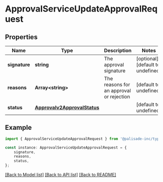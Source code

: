 # ApprovalServiceUpdateApprovalRequest


## Properties

Name | Type | Description | Notes
------------ | ------------- | ------------- | -------------
**signature** | **string** | The approval signature | [optional] [default to undefined]
**reasons** | **Array&lt;string&gt;** | The reasons for an approval or rejection | [default to undefined]
**status** | [**Approvalv2ApprovalStatus**](Approvalv2ApprovalStatus.md) |  | [default to undefined]

## Example

```typescript
import { ApprovalServiceUpdateApprovalRequest } from '@palisade-inc/typescript-sdk';

const instance: ApprovalServiceUpdateApprovalRequest = {
    signature,
    reasons,
    status,
};
```

[[Back to Model list]](../README.md#documentation-for-models) [[Back to API list]](../README.md#documentation-for-api-endpoints) [[Back to README]](../README.md)
